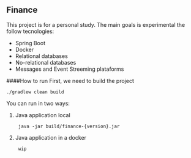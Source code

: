## Finance
This project is for a personal study. The main goals is experimental the follow tecnologies:
* Spring Boot
* Docker
* Relational databases
* No-relational databases
* Messages and Event Streeming plataforms

####How to run
First, we need to build the project

    ./gradlew clean build
    
You can run in two ways:
1. Java application local

        java -jar build/finance-{version}.jar
    
2. Java application in a docker

        wip